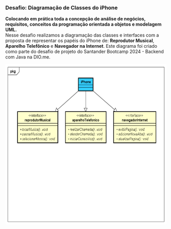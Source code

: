 ### Desafio: Diagramação de Classes do iPhone
**Colocando em prática toda a concepção de análise de negócios, requisitos, conceitos da programação orientada a objetos e modelagem UML.** \
Nesse desafio realizamos a diagramação das classes e interfaces com a proposta de representar os papéis do iPhone de: **Reprodutor Musical**, **Aparelho Telefônico** e **Navegador na Internet**. Este diagrama foi criado como parte do desafio de projeto do Santander Bootcamp 2024 - Backend com Java na DIO.me.

<p align="center">
  <img src="https://github.com/jehlp3/dio-java-basico/raw/main/desafioDiagramacaoIphone/Diagrama%C3%A7%C3%A3o%20iPhone.png" alt="Diagramação iPhone" width="largura_desejada_em_pixels" height="500" style="display: block; margin: 0 auto;">
</p>
